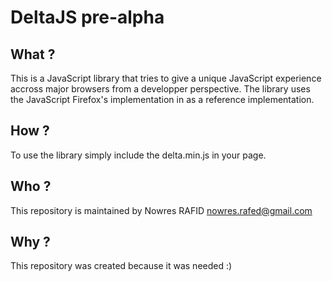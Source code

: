 DeltaJS pre-alpha
====================

What ?
------

This is a JavaScript library that tries to give a unique JavaScript experience accross major browsers from a developper perspective.
The library uses the JavaScript Firefox's implementation in  as a reference implementation.

How ?
-----

To use the library simply include the delta.min.js in your page.

Who ?
-----

This repository is maintained by Nowres RAFID <nowres.rafed@gmail.com>

Why ?
-----

This repository was created because it was needed :)
